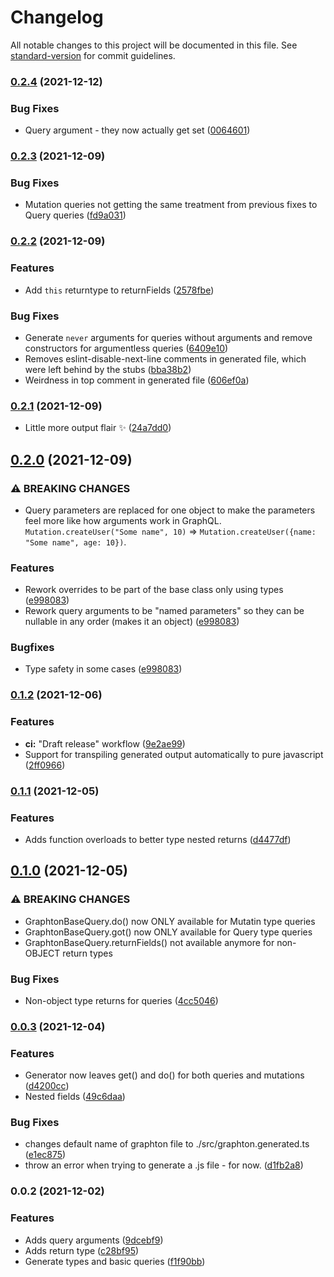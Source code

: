 # Changelog

All notable changes to this project will be documented in this file. See [standard-version](https://github.com/conventional-changelog/standard-version) for commit guidelines.

### [0.2.4](https://github.com/GraphtonLib/Graphton/compare/v0.2.3...v0.2.4) (2021-12-12)


### Bug Fixes

* Query argument - they now actually get set ([0064601](https://github.com/GraphtonLib/Graphton/commit/00646011f0f8cf73e224435a7556615fd894b0a9))

### [0.2.3](https://github.com/GraphtonLib/Graphton/compare/v0.2.2...v0.2.3) (2021-12-09)


### Bug Fixes

* Mutation queries not getting the same treatment from previous fixes to Query queries ([fd9a031](https://github.com/GraphtonLib/Graphton/commit/fd9a031658edca527a14f0e174ecfbddf25c5605))

### [0.2.2](https://github.com/GraphtonLib/Graphton/compare/v0.2.1...v0.2.2) (2021-12-09)


### Features

* Add `this` returntype to returnFields ([2578fbe](https://github.com/GraphtonLib/Graphton/commit/2578fbe7c3441e75b68ffe5b4ea8746f4b7c3cb4))


### Bug Fixes

* Generate `never` arguments for queries without arguments and remove constructors for argumentless queries ([6409e10](https://github.com/GraphtonLib/Graphton/commit/6409e10ceae42aadfe511c676ea8ec710f8913c7))
* Removes eslint-disable-next-line comments in generated file, which were left behind by the stubs ([bba38b2](https://github.com/GraphtonLib/Graphton/commit/bba38b25af909c03788f52179cb0e091ccaa23b4))
* Weirdness in top comment in generated file ([606ef0a](https://github.com/GraphtonLib/Graphton/commit/606ef0a639584281420d6d290dd2569e80934cb7))

### [0.2.1](https://github.com/GraphtonLib/Graphton/compare/v0.2.0...v0.2.1) (2021-12-09)

* Little more output flair ✨ ([24a7dd0](https://github.com/GraphtonLib/Graphton/commit/24a7dd0049eec51fcc145dc95502ce2178ed615c))

## [0.2.0](https://github.com/GraphtonLib/Graphton/compare/v0.1.2...v0.2.0) (2021-12-09)


### ⚠ BREAKING CHANGES

* Query parameters are replaced for one object to make the parameters feel more like how arguments work in GraphQL. `Mutation.createUser("Some name", 10)` => `Mutation.createUser({name: "Some name", age: 10})`.

### Features

* Rework overrides to be part of the base class only using types ([e998083](https://github.com/GraphtonLib/Graphton/commit/e9980833325c55d1b9ff6ffb92e7d9ec49199b12))
* Rework query arguments to be "named parameters" so they can be nullable in any order (makes it an object) ([e998083](https://github.com/GraphtonLib/Graphton/commit/e9980833325c55d1b9ff6ffb92e7d9ec49199b12))

### Bugfixes

* Type safety in some cases ([e998083](https://github.com/GraphtonLib/Graphton/commit/e9980833325c55d1b9ff6ffb92e7d9ec49199b12))


### [0.1.2](https://github.com/GraphtonLib/Graphton/compare/v0.1.1...v0.1.2) (2021-12-06)


### Features

* **ci:** "Draft release" workflow ([9e2ae99](https://github.com/GraphtonLib/Graphton/commit/9e2ae99442432834fea575c6fa96f83f380ea79e))
* Support for transpiling generated output automatically to pure javascript ([2ff0966](https://github.com/GraphtonLib/Graphton/commit/2ff0966e00ebafc626bda468319305df9af13a02))

### [0.1.1](https://github.com/GraphtonLib/Graphton/compare/v0.1.0...v0.1.1) (2021-12-05)


### Features

* Adds function overloads to better type nested returns ([d4477df](https://github.com/GraphtonLib/Graphton/commit/d4477df19fbac70a444c5c77369dbb20a4259a77))

## [0.1.0](https://github.com/GraphtonLib/Graphton/compare/v0.0.3...v0.1.0) (2021-12-05)


### ⚠ BREAKING CHANGES

* GraphtonBaseQuery.do() now ONLY available for Mutatin type queries
* GraphtonBaseQuery.got() now ONLY available for Query type queries
* GraphtonBaseQuery.returnFields() not available anymore for non-OBJECT return types

### Bug Fixes

* Non-object type returns for queries ([4cc5046](https://github.com/GraphtonLib/Graphton/commit/4cc5046cb8f5d73bab3871a3e3b3acb9ff26c0e7))

### [0.0.3](https://github.com/GraphtonLib/Graphton/compare/v0.0.2...v0.0.3) (2021-12-04)


### Features

* Generator now leaves get() and do() for both queries and mutations ([d4200cc](https://github.com/GraphtonLib/Graphton/commit/d4200cceb86b882f8bb9e132ef29e24070852da8))
* Nested fields ([49c6daa](https://github.com/GraphtonLib/Graphton/commit/49c6daa6db62766a75f9a6cde840e48c8e9291d5))


### Bug Fixes

* changes default name of graphton file to ./src/graphton.generated.ts ([e1ec875](https://github.com/GraphtonLib/Graphton/commit/e1ec87547c116c71cadf02e495d84d224ad619a0))
* throw an error when trying to generate a .js file - for now. ([d1fb2a8](https://github.com/GraphtonLib/Graphton/commit/d1fb2a80dd5266a95843f77856997c78be43f3c3))

### 0.0.2 (2021-12-02)


### Features

* Adds query arguments ([9dcebf9](https://github.com/GraphtonLib/Graphton/commit/9dcebf9cc9cccdd060e58a317ed24824fe715979))
* Adds return type ([c28bf95](https://github.com/GraphtonLib/Graphton/commit/c28bf95bae5a3526c509d3ac2a9c1f7f2f358bcb))
* Generate types and basic queries ([f1f90bb](https://github.com/GraphtonLib/Graphton/commit/f1f90bbe948ff201f2cca23a928ee7af767e4d96))
